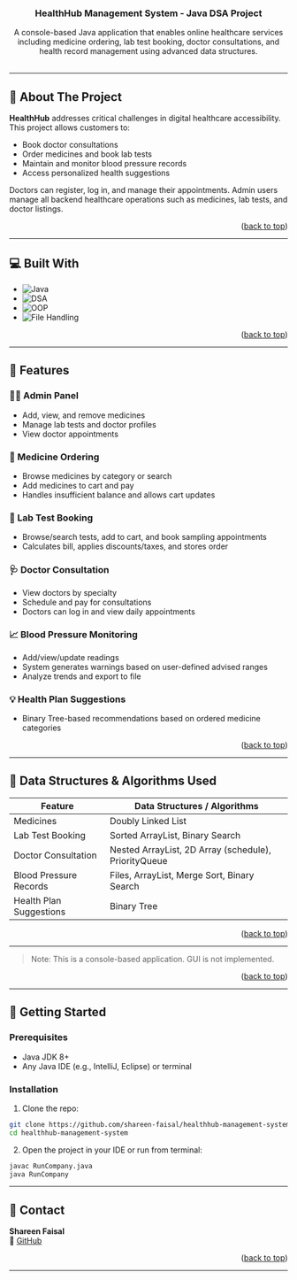 <a id="readme-top"></a>

<div align="center">

  <h3 align="center">HealthHub Management System - Java DSA Project</h3>

  <p align="center">
    A console-based Java application that enables online healthcare services including medicine ordering, lab test booking, doctor consultations, and health record management using advanced data structures.
    <br />
    <br />
  </p>
</div>

---

## 🧠 About The Project

**HealthHub** addresses critical challenges in digital healthcare accessibility. This project allows customers to:
- Book doctor consultations
- Order medicines and book lab tests
- Maintain and monitor blood pressure records
- Access personalized health suggestions

Doctors can register, log in, and manage their appointments. Admin users manage all backend healthcare operations such as medicines, lab tests, and doctor listings.

<p align="right">(<a href="#readme-top">back to top</a>)</p>

---

## 💻 Built With

- ![Java](https://img.shields.io/badge/Java-ED8B00?style=for-the-badge&logo=java&logoColor=white)
- ![DSA](https://img.shields.io/badge/Data%20Structures-Implemented-006400?style=for-the-badge)
- ![OOP](https://img.shields.io/badge/Object%20Oriented-Programming-008080?style=for-the-badge)
- ![File Handling](https://img.shields.io/badge/File%20Handling-Implemented-blue?style=for-the-badge)

<p align="right">(<a href="#readme-top">back to top</a>)</p>

---

## 🚀 Features

### 👨‍⚕️ Admin Panel
- Add, view, and remove medicines
- Manage lab tests and doctor profiles
- View doctor appointments

### 💊 Medicine Ordering
- Browse medicines by category or search
- Add medicines to cart and pay
- Handles insufficient balance and allows cart updates

### 🧪 Lab Test Booking
- Browse/search tests, add to cart, and book sampling appointments
- Calculates bill, applies discounts/taxes, and stores order

### 🩺 Doctor Consultation
- View doctors by specialty
- Schedule and pay for consultations
- Doctors can log in and view daily appointments

### 📈 Blood Pressure Monitoring
- Add/view/update readings
- System generates warnings based on user-defined advised ranges
- Analyze trends and export to file

### 💡 Health Plan Suggestions
- Binary Tree-based recommendations based on ordered medicine categories

<p align="right">(<a href="#readme-top">back to top</a>)</p>

---

## 🧮 Data Structures & Algorithms Used

| Feature                    | Data Structures / Algorithms                          |
|----------------------------|-------------------------------------------------------|
| Medicines                  | Doubly Linked List                                    |
| Lab Test Booking           | Sorted ArrayList, Binary Search                       |
| Doctor Consultation        | Nested ArrayList, 2D Array (schedule), PriorityQueue  |
| Blood Pressure Records     | Files, ArrayList, Merge Sort, Binary Search           |
| Health Plan Suggestions    | Binary Tree                                           |

<p align="right">(<a href="#readme-top">back to top</a>)</p>

---


> Note: This is a console-based application. GUI is not implemented.

<p align="right">(<a href="#readme-top">back to top</a>)</p>

---

## 🔧 Getting Started

### Prerequisites

- Java JDK 8+
- Any Java IDE (e.g., IntelliJ, Eclipse) or terminal

### Installation

1. Clone the repo:

```bash
git clone https://github.com/shareen-faisal/healthhub-management-system.git
cd healthhub-management-system
```
2. Open the project in your IDE or run from terminal:

```bash
javac RunCompany.java
java RunCompany
```
---
## 📧 Contact

**Shareen Faisal**  
🔗 [GitHub](https://github.com/shareen-faisal)

<p align="right">(<a href="#readme-top">back to top</a>)</p>

---
